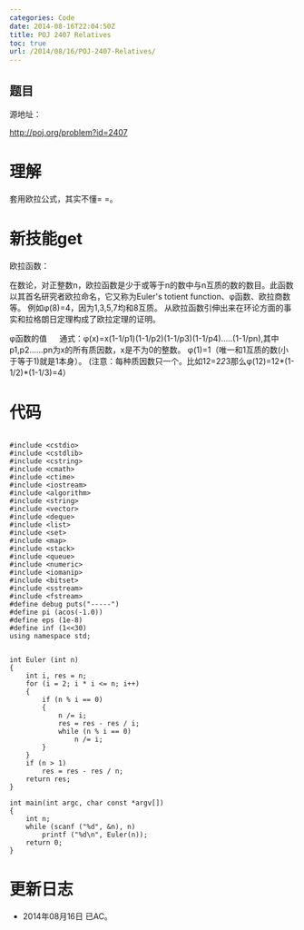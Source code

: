 ```yaml
---
categories: Code
date: 2014-08-16T22:04:50Z
title: POJ 2407 Relatives
toc: true
url: /2014/08/16/POJ-2407-Relatives/
---
```


## 题目
源地址：

http://poj.org/problem?id=2407

# 理解
套用欧拉公式，其实不懂= =。

<!--more-->

# 新技能get
欧拉函数：
>
在数论，对正整数n，欧拉函数是少于或等于n的数中与n互质的数的数目。此函数以其首名研究者欧拉命名，它又称为Euler's totient function、φ函数、欧拉商数等。 例如φ(8)=4，因为1,3,5,7均和8互质。 从欧拉函数引伸出来在环论方面的事实和拉格朗日定理构成了欧拉定理的证明。

φ函数的值 　
通式：φ(x)=x(1-1/p1)(1-1/p2)(1-1/p3)(1-1/p4)…..(1-1/pn),其中p1,p2……pn为x的所有质因数，x是不为0的整数。
φ(1)=1（唯一和1互质的数(小于等于1)就是1本身）。
(注意：每种质因数只一个。比如12=2*2*3那么φ(12)=12*(1-1/2)*(1-1/3)=4）

# 代码

```

#include <cstdio>
#include <cstdlib>
#include <cstring>
#include <cmath>
#include <ctime>
#include <iostream>
#include <algorithm>
#include <string>
#include <vector>
#include <deque>
#include <list>
#include <set>
#include <map>
#include <stack>
#include <queue>
#include <numeric>
#include <iomanip>
#include <bitset>
#include <sstream>
#include <fstream>
#define debug puts("-----")
#define pi (acos(-1.0))
#define eps (1e-8)
#define inf (1<<30)
using namespace std;


int Euler (int n)
{
    int i, res = n;
    for (i = 2; i * i <= n; i++)
    {
        if (n % i == 0)
        {
            n /= i;
            res = res - res / i;
            while (n % i == 0)
                n /= i;
        }
    }
    if (n > 1)
        res = res - res / n;
    return res;
}

int main(int argc, char const *argv[])
{
    int n;
    while (scanf ("%d", &n), n)
        printf ("%d\n", Euler(n));
    return 0;
}

```

# 更新日志
- 2014年08月16日 已AC。
